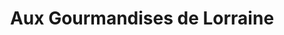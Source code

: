 ---
title: "Aux Gourmandises de Lorraine"
url: /seingbouse/aux-gourmandises-de-lorraine/
shop: boulangerie
---